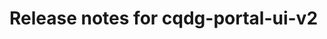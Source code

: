 # Release notes for cqdg-portal-ui-v2

<!--
## 2020-01-?? cqdg-portal-ui-v2 1.??.??

### Features

### Technical / Other changes
-->